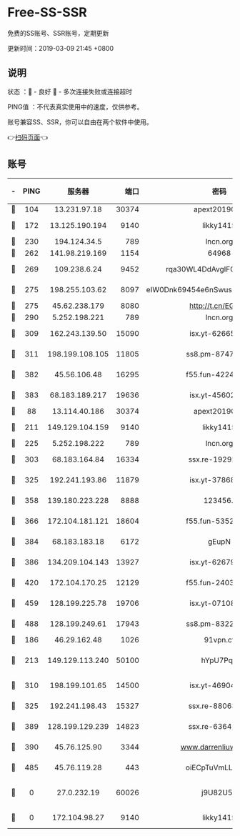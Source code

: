 # Free-SS-SSR

免费的SS账号、SSR账号，定期更新

更新时间：2019-03-09 21:45 +0800

## 说明

状态     ：🙂 - 良好 🙁 - 多次连接失败或连接超时

PING值   ：不代表真实使用中的速度，仅供参考。

账号兼容SS、SSR，你可以自由在两个软件中使用。

👉[扫码页面](https://liesauer.github.io/Free-SS-SSR/)👈

## 账号

|-|PING|服务器|端口|密码|加密方式|区域|
|:----:|:----:|:-----:|-----:|:----:|:----:|:----:|
|🙂|104|13.231.97.18|30374|apext2019006|chacha20|JP|
|🙂|172|13.125.190.194|9140|likky1415|aes-256-cfb|KR|
|🙂|230|194.124.34.5|789|lncn.org|rc4|JP|
|🙂|262|141.98.219.169|1154|64968|chacha20|US|
|🙂|269|109.238.6.24|9452|rqa30WL4DdAvgIFG6Fs3znzTa|aes-256-cfb|FR|
|🙂|275|198.255.103.62|8097|eIW0Dnk69454e6nSwuspv9DmS201tQ0D|aes-256-cfb|US|
|🙂|275|45.62.238.179|8080|http://t.cn/EGJIyrl|rc4-md5|CA|
|🙂|290|5.252.198.221|789|lncn.org|rc4|JP|
|🙂|309|162.243.139.50|15090|isx.yt-62665440|aes-256-cfb|US|
|🙂|311|198.199.108.105|11805|ss8.pm-87479488|aes-256-cfb|US|
|🙂|382|45.56.106.48|16295|f55.fun-42240509|aes-256-cfb|US|
|🙂|383|68.183.189.217|19636|isx.yt-45602835|aes-256-cfb|SG|
|🙂|88|13.114.40.186|30374|apext2019006|chacha20|JP|
|🙂|211|149.129.104.159|9140|likky1415|aes-256-cfb|HK|
|🙂|225|5.252.198.222|789|lncn.org|rc4|JP|
|🙂|303|68.183.164.84|16334|ssx.re-19292784|aes-256-cfb|US|
|🙂|325|192.241.193.86|11879|isx.yt-37868942|aes-256-cfb|US|
|🙂|358|139.180.223.228|8888|123456..|aes-256-cfb|JP|
|🙂|366|172.104.181.121|18604|f55.fun-53524229|aes-256-cfb|SG|
|🙂|384|68.183.183.18|6172|gEupN|aes-256-cfb|SG|
|🙂|386|134.209.104.143|13927|isx.yt-62679533|aes-256-cfb|SG|
|🙂|420|172.104.170.25|12129|f55.fun-24030753|aes-256-cfb|SG|
|🙂|459|128.199.225.78|19706|isx.yt-07108179|aes-256-cfb|SG|
|🙂|488|128.199.249.61|17943|ss8.pm-83224449|aes-256-cfb|SG|
|🙁|186|46.29.162.48|1026|91vpn.cf|rc4-md5|RU|
|🙁|213|149.129.113.240|50100|hYpU7PqP|chacha20-ietf-poly1305|CN|
|🙁|310|198.199.101.65|14500|isx.yt-46904516|aes-256-cfb|US|
|🙁|325|192.241.198.43|15327|ssx.re-88063170|aes-256-cfb|US|
|🙁|389|128.199.129.239|14823|ssx.re-63641713|aes-256-cfb|SG|
|🙁|390|45.76.125.90|3344|www.darrenliuwei.com|aes-256-cfb|AU|
|🙁|485|45.76.119.28|443|oiECpTuVmLLxk4Ts|aes-256-cfb|AU|
|🙁|0|27.0.232.19|60026|j9U82U53|xchacha20-ietf-poly1305|HK|
|🙁|0|172.104.98.27|9140|likky1415|aes-256-cfb|JP|

